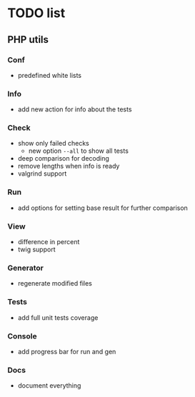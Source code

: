 # TODO list

## PHP utils

### Conf
- predefined white lists

### Info
- add new action for info about the tests

### Check
- show only failed checks
  - new option `--all` to show all tests
- deep comparison for decoding
- remove lengths when info is ready
- valgrind support

### Run
- add options for setting base result for further comparison

### View
- difference in percent
- twig support

### Generator
- regenerate modified files

### Tests
- add full unit tests coverage

### Console
- add progress bar for run and gen

### Docs
- document everything